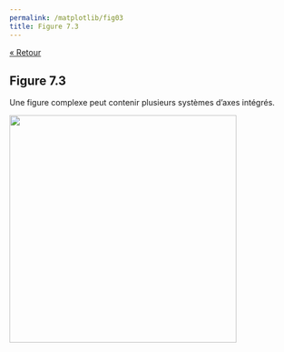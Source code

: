 ```yaml
---
permalink: /matplotlib/fig03
title: Figure 7.3
---
```


[« Retour](/python/matplotlib)

## Figure 7.3

Une figure complexe peut contenir plusieurs systèmes d’axes intégrés.

<img src="/python/_static/matplotlib/fig03.png" width="400px"/>

<script src="https://emgithub.com/embed.js?target=https%3A%2F%2Fgithub.com%2Fxoolive%2Fpython%2Fblob%2Fmaster%2F02-ecosysteme%2F07-matplotlib%2Ffig03.py&style=github-gist&showLineNumbers=on"></script>
